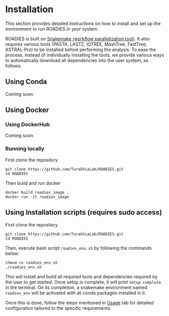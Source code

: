 # Installation

This section provides detailed instructions on how to install and set up the environment to run ROADIES in your system.

ROADIES is built on [Snakemake (workflow parallelization tool)](https://snakemake.readthedocs.io/en/stable/). It also requires various tools (PASTA, LASTZ, IQTREE, MashTree, FastTree, ASTRAL-Pro) to be installed before performing the analysis. To ease the process, instead of individually installing the tools, we provide various ways to automatically download all dependencies into the user system, as follows:

## Using Conda

Coming soon

## Using Docker

### Using DockerHub

Coming soon

### Running locally

First clone the repository

```
git clone https://github.com/TurakhiaLab/ROADIES.git
cd ROADIES
```

Then build and run docker

```
docker build roadies_image .
docker run -it roadies_image
```


## Using Installation scripts (requires sudo access)

First clone the repository

```
git clone https://github.com/TurakhiaLab/ROADIES.git
cd ROADIES
```
Then, execute bash script `roadies_env.sh` by following the commands below:

```
chmod +x roadies_env.sh
./roadies_env.sh
```
This will install and build all required tools and dependencies required by the user to get started. Once setup is complete, it will print `Setup complete` in the terminal. On its completion, a snakemake environment named `roadies_env` will be activated with all conda packages installed in it. 

Once this is done, follow the steps mentioned in [Usage](usage.md) tab for detailed configuration tailored to the specific requirements.